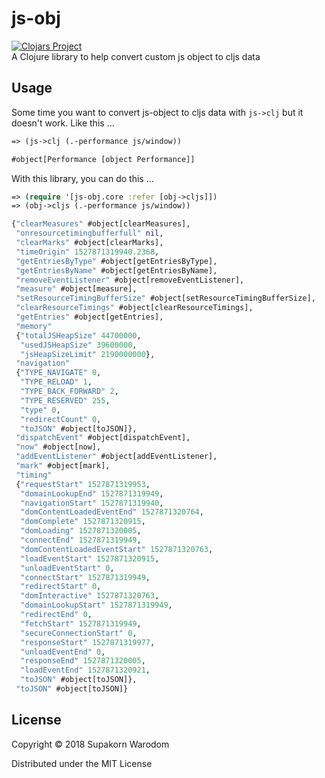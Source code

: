 # js-obj

[![Clojars Project](https://img.shields.io/clojars/v/jigkoxsee/js-obj.svg)](https://clojars.org/jigkoxsee/js-obj)  
A Clojure library to help convert custom js object to cljs data

## Usage

Some time you want to convert js-object to cljs data with `js->clj` but it doesn't work. Like this ...
```clojure
=> (js->clj (.-performance js/window))

#object[Performance [object Performance]]
```

With this library, you can do this ...

```clojure
=> (require '[js-obj.core :refer [obj->cljs]])
=> (obj->cljs (.-performance js/window))

{"clearMeasures" #object[clearMeasures],
 "onresourcetimingbufferfull" nil,
 "clearMarks" #object[clearMarks],
 "timeOrigin" 1527871319940.2368,
 "getEntriesByType" #object[getEntriesByType],
 "getEntriesByName" #object[getEntriesByName],
 "removeEventListener" #object[removeEventListener],
 "measure" #object[measure],
 "setResourceTimingBufferSize" #object[setResourceTimingBufferSize],
 "clearResourceTimings" #object[clearResourceTimings],
 "getEntries" #object[getEntries],
 "memory"
 {"totalJSHeapSize" 44700000,
  "usedJSHeapSize" 39600000,
  "jsHeapSizeLimit" 2190000000},
 "navigation"
 {"TYPE_NAVIGATE" 0,
  "TYPE_RELOAD" 1,
  "TYPE_BACK_FORWARD" 2,
  "TYPE_RESERVED" 255,
  "type" 0,
  "redirectCount" 0,
  "toJSON" #object[toJSON]},
 "dispatchEvent" #object[dispatchEvent],
 "now" #object[now],
 "addEventListener" #object[addEventListener],
 "mark" #object[mark],
 "timing"
 {"requestStart" 1527871319953,
  "domainLookupEnd" 1527871319949,
  "navigationStart" 1527871319940,
  "domContentLoadedEventEnd" 1527871320764,
  "domComplete" 1527871320915,
  "domLoading" 1527871320005,
  "connectEnd" 1527871319949,
  "domContentLoadedEventStart" 1527871320763,
  "loadEventStart" 1527871320915,
  "unloadEventStart" 0,
  "connectStart" 1527871319949,
  "redirectStart" 0,
  "domInteractive" 1527871320763,
  "domainLookupStart" 1527871319949,
  "redirectEnd" 0,
  "fetchStart" 1527871319949,
  "secureConnectionStart" 0,
  "responseStart" 1527871319977,
  "unloadEventEnd" 0,
  "responseEnd" 1527871320005,
  "loadEventEnd" 1527871320921,
  "toJSON" #object[toJSON]},
 "toJSON" #object[toJSON]}
```

## License

Copyright © 2018 Supakorn Warodom

Distributed under the MIT License
